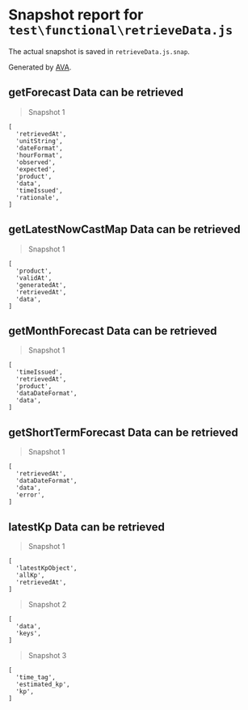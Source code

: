 # Snapshot report for `test\functional\retrieveData.js`

The actual snapshot is saved in `retrieveData.js.snap`.

Generated by [AVA](https://ava.li).

## getForecast Data can be retrieved

> Snapshot 1

    [
      'retrievedAt',
      'unitString',
      'dateFormat',
      'hourFormat',
      'observed',
      'expected',
      'product',
      'data',
      'timeIssued',
      'rationale',
    ]

## getLatestNowCastMap Data can be retrieved

> Snapshot 1

    [
      'product',
      'validAt',
      'generatedAt',
      'retrievedAt',
      'data',
    ]

## getMonthForecast Data can be retrieved

> Snapshot 1

    [
      'timeIssued',
      'retrievedAt',
      'product',
      'dataDateFormat',
      'data',
    ]

## getShortTermForecast Data can be retrieved

> Snapshot 1

    [
      'retrievedAt',
      'dataDateFormat',
      'data',
      'error',
    ]

## latestKp Data can be retrieved

> Snapshot 1

    [
      'latestKpObject',
      'allKp',
      'retrievedAt',
    ]

> Snapshot 2

    [
      'data',
      'keys',
    ]

> Snapshot 3

    [
      'time_tag',
      'estimated_kp',
      'kp',
    ]
